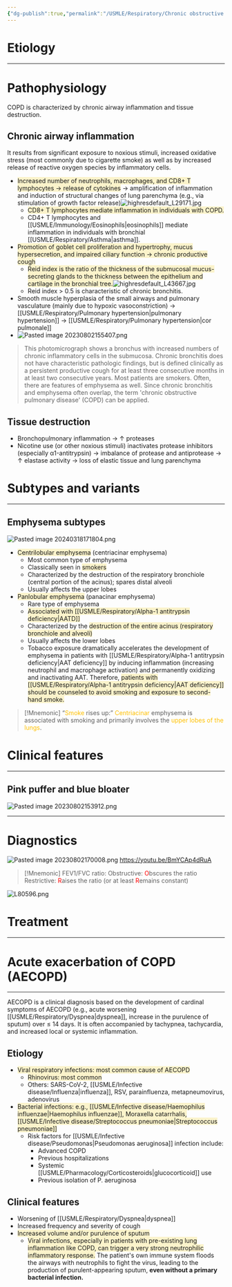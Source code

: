 ```yaml
---
{"dg-publish":true,"permalink":"/USMLE/Respiratory/Chronic obstructive pulmonary disease/","tags":["t2"]}
---
```


# Etiology


---
# Pathophysiology
COPD is characterized by chronic airway inflammation and tissue destruction.
## Chronic airway inflammation
It results from significant exposure to noxious stimuli, increased oxidative stress (most commonly due to cigarette smoke) as well as by increased release of reactive oxygen species by inflammatory cells.
- <span style="background:rgba(240, 200, 0, 0.2)">Increased number of neutrophils, macrophages, and CD8+ T lymphocytes → release of cytokines</span> → amplification of inflammation and induction of structural changes of lung parenchyma (e.g., via stimulation of growth factor release)![highresdefault_L29171.jpg](/img/user/appendix/highresdefault_L29171.jpg)
	- <span style="background:rgba(240, 200, 0, 0.2)">CD8+ T lymphocytes mediate inflammation in individuals with COPD.</span>
	- CD4+ T lymphocytes and [[USMLE/Immunology/Eosinophils\|eosinophils]] mediate inflammation in individuals with bronchial [[USMLE/Respiratory/Asthma\|asthma]].
- <span style="background:rgba(240, 200, 0, 0.2)">Promotion of goblet cell proliferation and hypertrophy, mucus hypersecretion, and impaired ciliary function → chronic productive cough</span>
	- <span style="background:rgba(240, 200, 0, 0.2)">Reid index is the ratio of the thickness of the submucosal mucus-secreting glands to the thickness between the epithelium and cartilage in the bronchial tree.</span>![highresdefault_L43667.jpg](/img/user/appendix/highresdefault_L43667.jpg)
	- Reid index > 0.5 is characteristic of chronic bronchitis.
- Smooth muscle hyperplasia of the small airways and pulmonary vasculature (mainly due to hypoxic vasoconstriction) → [[USMLE/Respiratory/Pulmonary hypertension\|pulmonary hypertension]] → [[USMLE/Respiratory/Pulmonary hypertension\|cor pulmonale]]
- ![Pasted image 20230802155407.png](/img/user/appendix/Pasted%20image%2020230802155407.png)
> This photomicrograph shows a bronchus with increased numbers of chronic inflammatory cells in the submucosa. Chronic bronchitis does not have characteristic pathologic findings, but is defined clinically as a persistent productive cough for at least three consecutive months in at least two consecutive years. Most patients are smokers. Often, there are features of emphysema as well. Since chronic bronchitis and emphysema often overlap, the term 'chronic obstructive pulmonary disease' (COPD) can be applied.
## Tissue destruction
- Bronchopulmonary inflammation → ↑ proteases
- Nicotine use (or other noxious stimuli) inactivates protease inhibitors (especially α1-antitrypsin) → imbalance of protease and antiprotease → ↑ elastase activity → loss of elastic tissue and lung parenchyma

# Subtypes and variants
---
## Emphysema subtypes
![Pasted image 20240318171804.png](/img/user/appendix/Pasted%20image%2020240318171804.png)
- <span style="background:rgba(240, 200, 0, 0.2)">Centrilobular emphysema</span> (centriacinar emphysema) 
	- Most common type of emphysema
	- Classically seen in <span style="background:rgba(240, 200, 0, 0.2)">smokers</span>
	- Characterized by the destruction of the respiratory bronchiole (central portion of the acinus); spares distal alveoli
	- Usually affects the upper lobes
- <span style="background:rgba(240, 200, 0, 0.2)">Panlobular emphysema</span> (panacinar emphysema)
	- Rare type of emphysema
	- <span style="background:rgba(240, 200, 0, 0.2)">Associated with [[USMLE/Respiratory/Alpha-1 antitrypsin deficiency\|AATD]]</span>
	- Characterized by the <span style="background:rgba(240, 200, 0, 0.2)">destruction of the entire acinus (respiratory bronchiole and alveoli)</span>
	- Usually affects the lower lobes
	- Tobacco exposure dramatically accelerates the development of emphysema in patients with [[USMLE/Respiratory/Alpha-1 antitrypsin deficiency\|AAT deficiency]] by inducing inflammation (increasing neutrophil and macrophage activation) and permanently oxidizing and inactivating AAT.  Therefore, <span style="background:rgba(240, 200, 0, 0.2)">patients with [[USMLE/Respiratory/Alpha-1 antitrypsin deficiency\|AAT deficiency]] should be counseled to avoid smoking and exposure to second-hand smoke.</span>

>[!Mnemonic] 
>“<font color="#ffc000">Smoke</font> rises up:” <font color="#ffc000">Centriacinar</font> emphysema is associated with smoking and primarily involves the <font color="#ffc000">upper lobes of the lungs</font>.
# Clinical features
---
## Pink puffer and blue bloater
![Pasted image 20230802153912.png](/img/user/appendix/Pasted%20image%2020230802153912.png)

---
# Diagnostics
![Pasted image 20230802170008.png](/img/user/appendix/Pasted%20image%2020230802170008.png)
https://youtu.be/BmYCAp4dRuA
>[!Mnemonic]
> FEV1/FVC ratio:
>Obstructive: <font color="#ff0000">O</font>bscures the ratio
>Restrictive: <font color="#ff0000">R</font>aises the ratio (or at least <font color="#ff0000">R</font>emains constant)

![L80596.png](/img/user/appendix/L80596.png)

# Treatment
---


# Acute exacerbation of COPD (AECOPD)
---
AECOPD is a clinical diagnosis based on the development of cardinal symptoms of AECOPD (e.g., acute worsening [[USMLE/Respiratory/Dyspnea\|dyspnea]], increase in the purulence of sputum) over ≤ 14 days. It is often accompanied by tachypnea, tachycardia, and increased local or systemic inflammation.
## Etiology
- <span style="background:rgba(240, 200, 0, 0.2)">Viral respiratory infections: most common cause of AECOPD</span> 
	- <span style="background:rgba(240, 200, 0, 0.2)">Rhinovirus: most common</span> 
	- Others: SARS-CoV-2, [[USMLE/Infective disease/Influenza\|influenza]], RSV, parainfluenza, metapneumovirus, adenovirus
- <span style="background:rgba(240, 200, 0, 0.2)">Bacterial infections: e.g., [[USMLE/Infective disease/Haemophilus influenzae\|Haemophilus influenzae]], Moraxella catarrhalis, [[USMLE/Infective disease/Streptococcus pneumoniae\|Streptococcus pneumoniae]]</span> 
	- Risk factors for [[USMLE/Infective disease/Pseudomonas\|Pseudomonas aeruginosa]] infection include:  
		- Advanced COPD
		- Previous hospitalizations
		- Systemic [[USMLE/Pharmacology/Corticosteroids\|glucocorticoid]] use
		- Previous isolation of P. aeruginosa
## Clinical features
- Worsening of [[USMLE/Respiratory/Dyspnea\|dyspnea]]
- Increased frequency and severity of cough
- <span style="background:rgba(240, 200, 0, 0.2)">Increased volume and/or purulence of sputum</span>
	- <span style="background:rgba(240, 200, 0, 0.2)">Viral infections, especially in patients with pre-existing lung inflammation like COPD, can trigger a very strong neutrophilic inflammatory response.</span> The patient's own immune system floods the airways with neutrophils to fight the virus, leading to the production of purulent-appearing sputum, **even without a primary bacterial infection.**